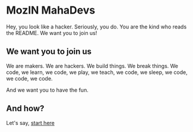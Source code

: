 # MozIN MahaDevs

Hey, you look like a hacker. Seriously, you do. You are the kind who reads the README. We want you to join us!

## We want you to join us

We are makers. We are hackers. We build things. We break things. We code, we learn, we code, we play, we teach, we code, we sleep, we code, we code, we code.

And we want you to have the fun.

## And how?

Let's say, [start here](http://devs.mozillaindia.org)
